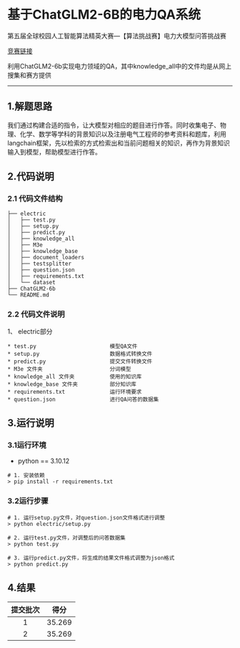 # 基于ChatGLM2-6B的电力QA系统
第五届全球校园人工智能算法精英大赛—【算法挑战赛】电力大模型问答挑战赛

[竞赛链接](http://bdc.saikr.com/vse/48006)

利用ChatGLM2-6b实现电力领域的QA，其中knowledge_all中的文件均是从网上搜集和赛方提供

------

## 1.解题思路

我们通过构建合适的指令，让大模型对相应的题目进行作答。同时收集电子、物理、化学、数学等学科的背景知识以及注册电气工程师的参考资料和题库，利用langchain框架，先以检索的方式检索出和当前问题相关的知识，再作为背景知识输入到模型，帮助模型进行作答。

## 2.代码说明

### 2.1 代码文件结构
```
├── electric
│   ├── test.py
│   ├── setup.py
│   ├── predict.py
│   ├── knowledge_all
│   ├── M3e
│   ├── knowledge_base
│   ├── document_loaders
│   ├── testsplitter
│   ├── question.json
│   ├── requirements.txt
│   └── dataset
├── ChatGLM2-6b
└── README.md
```

### 2.2 代码文件说明

1、 electric部分  
``` 
* test.py                       模型QA文件   
* setup.py                      数据格式转换文件   
* predict.py                    提交文件转换文件    
* M3e 文件夹                     分词模型
* knowledge_all 文件夹           使用的知识库
* knowledge_base 文件夹          部分知识库
* requirements.txt              运行环境要求    
* question.json                 进行QA问答的数据集          
```

## 3.运行说明

### 3.1运行环境

* python == 3.10.12
```
# 1. 安装依赖
> pip install -r requirements.txt
```

### 3.2运行步骤
```
# 1. 运行setup.py文件，对question.json文件格式进行调整
> python electric/setup.py

# 2. 运行test.py文件，对调整后的问答数据集
> python test.py

# 3. 运行predict.py文件，将生成的结果文件格式调整为json格式
> python predict.py
```

## 4.结果

<div align=center>

| 提交批次 | 得分 |
| :----:| :----: |
| 1 | 35.269 |
| 2 | 35.269 |

</div>
